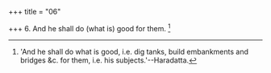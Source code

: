 +++
title = "06"

+++
6. And he shall do (what is) good for them. [^6] 


[^6]:  'And he shall do what is good, i.e. dig tanks, build embankments and bridges &c. for them, i.e. his subjects.'--Haradatta.
